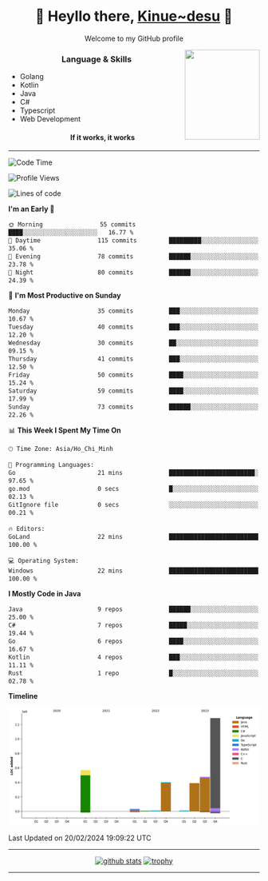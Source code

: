 <h1 align="center"> 🌸 Heyllo there, <a href="https://github.com/Kinue72">Kinue~desu</a> 🌸 </h1>
<p align="center"> Welcome to my GitHub profile </p>
<img align="right" src="https://i.imgur.com/yjwWPiL.png" width="150" height="180">

<h3 align="center"> Language & Skills </h3>

- Golang
- Kotlin
- Java
- C#
- Typescript
- Web Development
  <h4 align="center">If it works, it works</h4>
<hr>

<!--START_SECTION:waka-->
![Code Time](http://img.shields.io/badge/Code%20Time-16%20hrs%2014%20mins-blue)

![Profile Views](http://img.shields.io/badge/Profile%20Views-2-blue)

![Lines of code](https://img.shields.io/badge/From%20Hello%20World%20I%27ve%20Written-3.2%20million%20lines%20of%20code-blue)

**I'm an Early 🐤** 

```text
🌞 Morning                55 commits          ████░░░░░░░░░░░░░░░░░░░░░   16.77 % 
🌆 Daytime                115 commits         █████████░░░░░░░░░░░░░░░░   35.06 % 
🌃 Evening                78 commits          ██████░░░░░░░░░░░░░░░░░░░   23.78 % 
🌙 Night                  80 commits          ██████░░░░░░░░░░░░░░░░░░░   24.39 % 
```
📅 **I'm Most Productive on Sunday** 

```text
Monday                   35 commits          ███░░░░░░░░░░░░░░░░░░░░░░   10.67 % 
Tuesday                  40 commits          ███░░░░░░░░░░░░░░░░░░░░░░   12.20 % 
Wednesday                30 commits          ██░░░░░░░░░░░░░░░░░░░░░░░   09.15 % 
Thursday                 41 commits          ███░░░░░░░░░░░░░░░░░░░░░░   12.50 % 
Friday                   50 commits          ████░░░░░░░░░░░░░░░░░░░░░   15.24 % 
Saturday                 59 commits          ████░░░░░░░░░░░░░░░░░░░░░   17.99 % 
Sunday                   73 commits          ██████░░░░░░░░░░░░░░░░░░░   22.26 % 
```


📊 **This Week I Spent My Time On** 

```text
🕑︎ Time Zone: Asia/Ho_Chi_Minh

💬 Programming Languages: 
Go                       21 mins             ████████████████████████░   97.65 % 
go.mod                   0 secs              █░░░░░░░░░░░░░░░░░░░░░░░░   02.13 % 
GitIgnore file           0 secs              ░░░░░░░░░░░░░░░░░░░░░░░░░   00.21 % 

🔥 Editors: 
GoLand                   22 mins             █████████████████████████   100.00 % 

💻 Operating System: 
Windows                  22 mins             █████████████████████████   100.00 % 
```

**I Mostly Code in Java** 

```text
Java                     9 repos             ██████░░░░░░░░░░░░░░░░░░░   25.00 % 
C#                       7 repos             █████░░░░░░░░░░░░░░░░░░░░   19.44 % 
Go                       6 repos             ████░░░░░░░░░░░░░░░░░░░░░   16.67 % 
Kotlin                   4 repos             ███░░░░░░░░░░░░░░░░░░░░░░   11.11 % 
Rust                     1 repo              █░░░░░░░░░░░░░░░░░░░░░░░░   02.78 % 
```



**Timeline**

![Lines of Code chart](https://raw.githubusercontent.com/Kinue72/Kinue72/main/assets/bar_graph.png)


 Last Updated on 20/02/2024 19:09:22 UTC
<!--END_SECTION:waka-->

<hr>

<p align="center">
  <a href="https://github.com/anuraghazra/github-readme-stats"><img src="https://github-readme-stats.vercel.app/api?username=Kinue72&show_icons=true&include_all_commits=true&theme=nord" alt="github stats"></a>
  <a href="https://github.com/ryo-ma/github-profile-trophy"><img src="https://github-profile-trophy.vercel.app/?username=Kinue72&theme=nord" alt="trophy"></a>
</p>

<hr>
